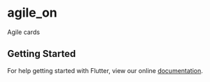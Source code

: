 # agile_on

Agile cards

## Getting Started

For help getting started with Flutter, view our online
[documentation](https://flutter.io/).
